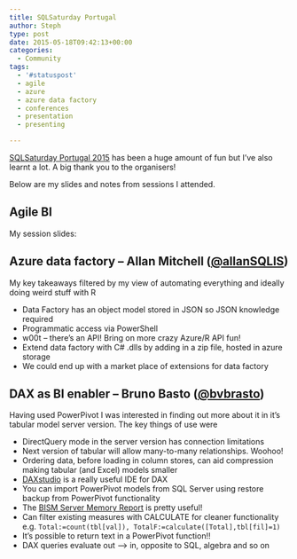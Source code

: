 ```yaml
---
title: SQLSaturday Portugal
author: Steph
type: post
date: 2015-05-18T09:42:13+00:00
categories:
  - Community
tags:
  - '#statuspost'
  - agile
  - azure
  - azure data factory
  - conferences
  - presentation
  - presenting

---
```

[SQLSaturday Portugal 2015][1] has been a huge amount of fun but I&#8217;ve also learnt a lot. A big thank you to the organisers!

Below are my slides and notes from sessions I attended.

## Agile BI

My session slides:



<!--more-->

## Azure data factory &#8211; Allan Mitchell ([@allanSQLIS][2])

My key takeaways filtered by my view of automating everything and ideally doing weird stuff with R

  * Data Factory has an object model stored in JSON so JSON knowledge required
  * Programmatic access via PowerShell
  * w00t &#8211; there&#8217;s an API! Bring on more crazy Azure/R API fun!
  * Extend data factory with C# .dlls by adding in a zip file, hosted in azure storage
  * We could end up with a market place of extensions for data factory

## DAX as BI enabler &#8211; Bruno Basto ([@bvbrasto][3])

Having used PowerPivot I was interested in finding out more about it in it&#8217;s tabular model server version. The key things of use were

  * DirectQuery mode in the server version has connection limitations
  * Next version of tabular will allow many-to-many relationships. Woohoo!
  * Ordering data, before loading in column stores, can aid compression making tabular (and Excel) models smaller
  * [DAXstudio][4] is a really useful IDE for DAX
  * You can import PowerPivot models from SQL Server using restore backup from PowerPivot functionality
  * The [BISM Server Memory Report][5] is pretty useful!
  * Can filter existing measures with CALCULATE for cleaner functionality e.g. `Total:=count(tbl[val]), TotalF:=calculate([Total],tbl[fil]=1)`
  * It&#8217;s possible to return text in a PowerPivot function!!
  * DAX queries evaluate out &#8211;> in, opposite to SQL, algebra and so on

 [1]: http://www.sqlsaturday.com/369/EventHome.aspx
 [2]: https://twitter.com/allansqlis
 [3]: https://twitter.com/bvbasto
 [4]: https://daxstudio.codeplex.com
 [5]: http://www.powerpivotblog.nl/what-is-using-all-that-memory-on-my-analysis-server-instance/
